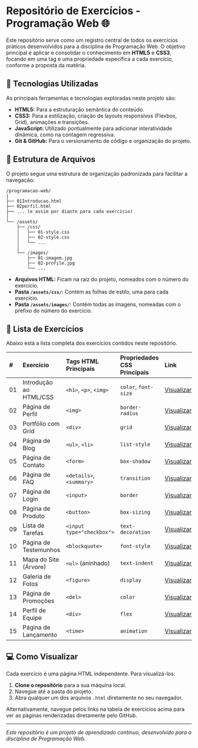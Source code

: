 # Repositório de Exercícios - Programação Web 🌐

Este repositório serve como um registro central de todos os exercícios práticos desenvolvidos para a disciplina de Programação Web. O objetivo principal é aplicar e consolidar o conhecimento em **HTML5** e **CSS3**, focando em uma tag e uma propriedade específica a cada exercício, conforme a proposta da matéria.

## 🚀 Tecnologias Utilizadas

As principais ferramentas e tecnologias exploradas neste projeto são:

* **HTML5:** Para a estruturação semântica do conteúdo.
* **CSS3:** Para a estilização, criação de layouts responsivos (Flexbox, Grid), animações e transições.
* **JavaScript:** Utilizado pontualmente para adicionar interatividade dinâmica, como na contagem regressiva.
* **Git & GitHub:** Para o versionamento de código e organização do projeto.

## 📂 Estrutura de Arquivos

O projeto segue uma estrutura de organização padronizada para facilitar a navegação:

```
/programacao-web/
|
├── 01Introducao.html
├── 02perfil.html
├── ... (e assim por diante para cada exercício)
│
└── /assets/
    ├── /css/
    │   ├── 01-style.css
    │   ├── 02-style.css
    │   └── ...
    │
    └── /images/
        ├── 01-imagem.jpg
        ├── 02-profile.jpg
        └── ...
```

* **Arquivos HTML:** Ficam na raiz do projeto, nomeados com o número do exercício.
* **Pasta `/assets/css/`**: Contém as folhas de estilo, uma para cada exercício.
* **Pasta `/assets/images/`**: Contém todas as imagens, nomeadas com o prefixo do número do exercício.

## 📝 Lista de Exercícios

Abaixo está a lista completa dos exercícios contidos neste repositório.

| #  | Exercício                 | Tags HTML Principais    | Propriedades CSS Principais | Link                                    |
|:---|:--------------------------|:------------------------|:----------------------------|:----------------------------------------|
| 01 | Introdução ao HTML/CSS    | `<h1>`, `<p>`, `<img>`  | `color`, `font-size`        | [Visualizar](./01Introducao.html)       |
| 02 | Página de Perfil          | `<img>`                 | `border-radius`             | [Visualizar](./02perfil.html)           |
| 03 | Portfólio com Grid        | `<div>`                 | `grid`                      | [Visualizar](./03grid.html)             |
| 04 | Página de Blog            | `<ul>`, `<li>`          | `list-style`                | [Visualizar](./04meublog.html)          |
| 05 | Página de Contato         | `<form>`                | `box-shadow`                | [Visualizar](./05contato.html)          |
| 06 | Página de FAQ             | `<details>`, `<summary>`| `transition`                | [Visualizar](./06details.html)          |
| 07 | Página de Login           | `<input>`               | `border`                    | [Visualizar](./07login.html)            |
| 08 | Página de Produto         | `<button>`              | `box-sizing`                | [Visualizar](./08products.html)         |
| 09 | Lista de Tarefas          | `<input type="checkbox">`| `text-decoration`           | [Visualizar](./09tarefas.html)          |
| 10 | Página de Testemunhos     | `<blockquote>`          | `font-style`                | [Visualizar](./10testimonials.html)     |
| 11 | Mapa do Site (Árvore)     | `<ul>` (aninhado)       | `text-indent`               | [Visualizar](./11tree.html)             |
| 12 | Galeria de Fotos          | `<figure>`              | `display`                   | [Visualizar](./12galeria.html)          |
| 13 | Página de Promoções       | `<del>`                 | `color`                     | [Visualizar](./13promo.html)            |
| 14 | Perfil de Equipe          | `<div>`                 | `flex`                      | [Visualizar](./14members.html)          |
| 15 | Página de Lançamento      | `<time>`                | `animation`                 | [Visualizar](./15time.html)             |

## 💻 Como Visualizar

Cada exercício é uma página HTML independente. Para visualizá-los:

1.  **Clone o repositório** para a sua máquina local.
2.  Navegue até a pasta do projeto.
3.  Abra qualquer um dos arquivos `.html` diretamente no seu navegador.

Alternativamente, navegue pelos links na tabela de exercícios acima para ver as páginas renderizadas diretamente pelo GitHub.

---
*Este repositório é um projeto de aprendizado contínuo, desenvolvido para a disciplina de Programação Web.*